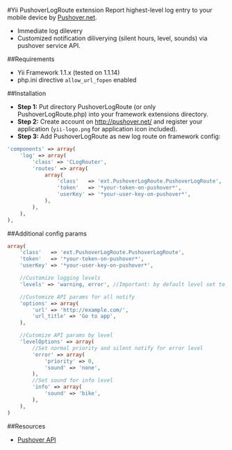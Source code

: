 #Yii PushoverLogRoute extension
Report highest-level log entry to your mobile device by [Pushover.net](http://pushover.net/api).

- Immediate log dilevery
- Customized notification diliverying (silent hours, level, sounds) via pushover service API.

##Requirements
- Yii Framework 1.1.x (tested on 1.1.14)
- php.ini directive `allow_url_fopen` enabled

##Installation
- **Step 1:** Put directory PushoverLogRoute (or only PushoverLogRoute.php) into your framework extensions directory.
- **Step 2:** Create account on http://pushover.net/ and register your application (`yii-logo.png` for application icon included).
- **Step 3:** Add PushoverLogRoute as new log route on framework config:

```php
'components' => array(
    'log' => array(
        'class' => 'CLogRouter',
        'routes' => array(
            array(
                'class'   => 'ext.PushoverLogRoute.PushoverLogRoute',
                'token'   => '*your-token-on-pushover*',
                'userKey' => '*your-user-key-on-pushover*',
            ),
        ),
    ),
),
```

##Additional config params

```php
array(
    'class'   => 'ext.PushoverLogRoute.PushoverLogRoute',
    'token'   => '*your-token-on-pushover*',
    'userKey' => '*your-user-key-on-pushover*',

    //Customize logging levels
    'levels' => 'warning, error', //Important: by default level set to 'error' only

    //Customize API params for all notify
    'options' => array(
        'url' => 'http://example.com/',
        'url_title' => 'Go to app',
    ),

    //Cutomize API params by level
    'levelOptions' => array(
        //Set normal priority and silent notify for error level
        'error' => array(
            'priority' => 0,
            'sound' => 'none',
        ),
        //Set sound for info level
        'info' => array(
            'sound' => 'bike',
        ),
    ),
)
```

##Resources
- [Pushover API](http://pushover.net/api)